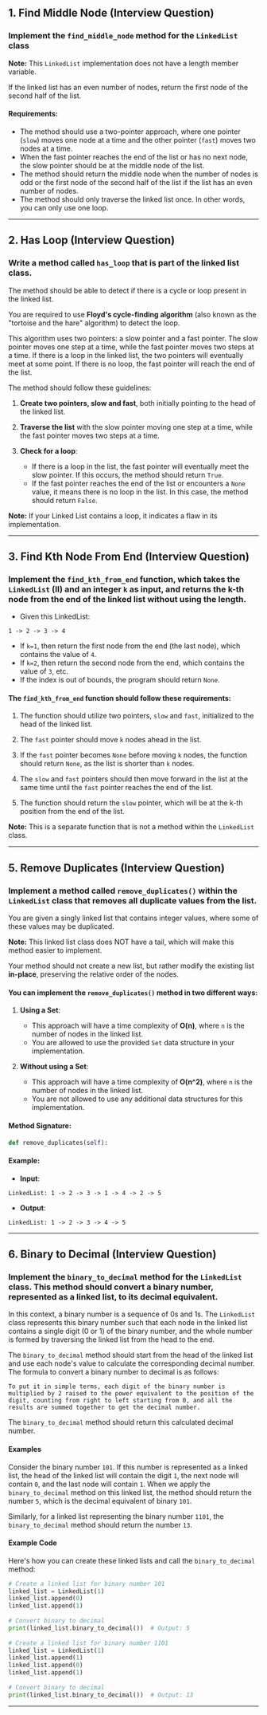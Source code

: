 ## 1. Find Middle Node (**Interview Question**)

### Implement the `find_middle_node` method for the `LinkedList` class

**Note:** This `LinkedList` implementation does not have a length member variable.

If the linked list has an even number of nodes, return the first node of the second half of the list.

#### Requirements:
- The method should use a two-pointer approach, where one pointer (`slow`) moves one node at a time and the other pointer (`fast`) moves two nodes at a time.
- When the fast pointer reaches the end of the list or has no next node, the slow pointer should be at the middle node of the list.
- The method should return the middle node when the number of nodes is odd or the first node of the second half of the list if the list has an even number of nodes.
- The method should only traverse the linked list once. In other words, you can only use one loop.

-----------------------------------------------------------------------------------------



## 2. Has Loop (**Interview Question**) 

### Write a method called `has_loop` that is part of the linked list class.

The method should be able to detect if there is a cycle or loop present in the linked list.

You are required to use **Floyd's cycle-finding algorithm** (also known as the "tortoise and the hare" algorithm) to detect the loop.

This algorithm uses two pointers: a slow pointer and a fast pointer. The slow pointer moves one step at a time, while the fast pointer moves two steps at a time. If there is a loop in the linked list, the two pointers will eventually meet at some point. If there is no loop, the fast pointer will reach the end of the list.

The method should follow these guidelines:

1. **Create two pointers, slow and fast**, both initially pointing to the head of the linked list.

2. **Traverse the list** with the slow pointer moving one step at a time, while the fast pointer moves two steps at a time.

3. **Check for a loop**:
   - If there is a loop in the list, the fast pointer will eventually meet the slow pointer. If this occurs, the method should return `True`.
   - If the fast pointer reaches the end of the list or encounters a `None` value, it means there is no loop in the list. In this case, the method should return `False`.

**Note:** If your Linked List contains a loop, it indicates a flaw in its implementation.

-----------------------------------------------------------------------------------------



## 3. Find Kth Node From End (**Interview Question**) 

### Implement the `find_kth_from_end` function, which takes the `LinkedList` (ll) and an integer `k` as input, and returns the k-th node from the end of the linked list **without using the length**.

- Given this LinkedList:

```
1 -> 2 -> 3 -> 4
```

- If `k=1`, then return the first node from the end (the last node), which contains the value of `4`.
- If `k=2`, then return the second node from the end, which contains the value of `3`, etc.
- If the index is out of bounds, the program should return `None`.

#### The `find_kth_from_end` function should follow these requirements:

1. The function should utilize two pointers, `slow` and `fast`, initialized to the head of the linked list.

2. The `fast` pointer should move `k` nodes ahead in the list.

3. If the `fast` pointer becomes `None` before moving `k` nodes, the function should return `None`, as the list is shorter than `k` nodes.

4. The `slow` and `fast` pointers should then move forward in the list at the same time until the `fast` pointer reaches the end of the list.

5. The function should return the `slow` pointer, which will be at the k-th position from the end of the list.

**Note:** This is a separate function that is not a method within the `LinkedList` class. 

-----------------------------------------------------------------------------------------



## 5. Remove Duplicates (**Interview Question**)

### Implement a method called `remove_duplicates()` within the `LinkedList` class that removes all duplicate values from the list.

You are given a singly linked list that contains integer values, where some of these values may be duplicated.

**Note:** This linked list class does NOT have a tail, which will make this method easier to implement.

Your method should not create a new list, but rather modify the existing list **in-place**, preserving the relative order of the nodes.

#### You can implement the `remove_duplicates()` method in two different ways:

1. **Using a Set**:
   - This approach will have a time complexity of **O(n)**, where `n` is the number of nodes in the linked list.
   - You are allowed to use the provided `Set` data structure in your implementation.

2. **Without using a Set**:
   - This approach will have a time complexity of **O(n^2)**, where `n` is the number of nodes in the linked list.
   - You are not allowed to use any additional data structures for this implementation.

#### Method Signature:
```python
def remove_duplicates(self):
```

#### Example:
- **Input**:
```
LinkedList: 1 -> 2 -> 3 -> 1 -> 4 -> 2 -> 5
```

- **Output**:
```
LinkedList: 1 -> 2 -> 3 -> 4 -> 5
```

-----------------------------------------------------------------------------------------



## 6. Binary to Decimal (**Interview Question**)

### Implement the `binary_to_decimal` method for the `LinkedList` class. This method should convert a binary number, represented as a linked list, to its decimal equivalent.

In this context, a binary number is a sequence of 0s and 1s. The `LinkedList` class represents this binary number such that each node in the linked list contains a single digit (0 or 1) of the binary number, and the whole number is formed by traversing the linked list from the head to the end.

The `binary_to_decimal` method should start from the head of the linked list and use each node's value to calculate the corresponding decimal number. The formula to convert a binary number to decimal is as follows:

    To put it in simple terms, each digit of the binary number is multiplied by 2 raised to the power equivalent to the position of the digit, counting from right to left starting from 0, and all the results are summed together to get the decimal number.

The `binary_to_decimal` method should return this calculated decimal number.

#### Examples

Consider the binary number `101`. If this number is represented as a linked list, the head of the linked list will contain the digit `1`, the next node will contain `0`, and the last node will contain `1`. When we apply the `binary_to_decimal` method on this linked list, the method should return the number `5`, which is the decimal equivalent of binary `101`.

Similarly, for a linked list representing the binary number `1101`, the `binary_to_decimal` method should return the number `13`.

#### Example Code

Here's how you can create these linked lists and call the `binary_to_decimal` method:

```python
# Create a linked list for binary number 101
linked_list = LinkedList(1)
linked_list.append(0)
linked_list.append(1)
 
# Convert binary to decimal
print(linked_list.binary_to_decimal())  # Output: 5
 
# Create a linked list for binary number 1101
linked_list = LinkedList(1)
linked_list.append(1)
linked_list.append(0)
linked_list.append(1)
 
# Convert binary to decimal
print(linked_list.binary_to_decimal())  # Output: 13
```

-----------------------------------------------------------------------------------------
